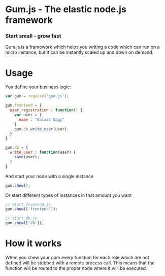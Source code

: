 # Gum.js - The elastic node.js framework

### Start small - grow fast

Gum.js is a framework which helps you writing a code which can run on a micro instance, but it can be instantly scaled up and down on demand.

# Usage

You define your business logic:

```js
var gum = require('gum.js');

gum.frontend = {
  user_registration : function() {
    var user = {
      name : "Balazs Nagy"
    }
    gum.db.write_user(user);
  }
}

gum.db = {
  write_user : function(user) {
    save(user);
  }
}
```

And start your node with a single instance

```js
gum.chew();
```

Or start different types of instances in that amount you want

```js
// start_frontend.js
gum.chew(['frontend']);

// start_db.js
gum.chew(['db']);
```

# How it works

When you chew your gum every function for each role which are not defined will be stubbed with a remote process call. This means that the function will be routed to the proper node where it will be executed.